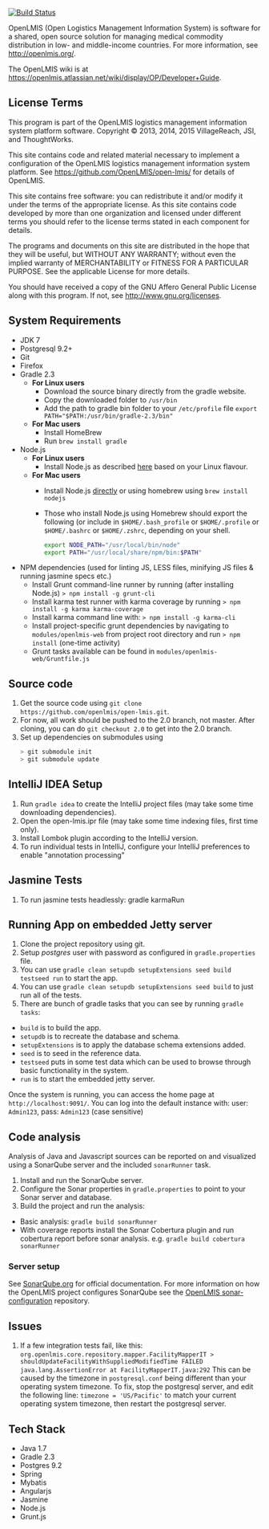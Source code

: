 [![Build Status](http://ci.openlmis.org:8080/job/OpenLMIS-dev-branch/badge/icon)](http://ci.openlmis.org:8080/job/OpenLMIS-dev-branch/)

OpenLMIS (Open Logistics Management Information System) is software for a shared, open source solution for managing medical commodity distribution in low- and middle-income countries.  For more information, see http://openlmis.org/.

The OpenLMIS wiki is at https://openlmis.atlassian.net/wiki/display/OP/Developer+Guide.

License Terms
---------------------------
This program is part of the OpenLMIS logistics management information system platform software. Copyright © 2013, 2014, 2015 VillageReach, JSI, and ThoughtWorks.

This site contains code and related material necessary to implement a configuration of the OpenLMIS logistics management information system platform.  See https://github.com/OpenLMIS/open-lmis/ for details of OpenLMIS.

This site contains free software: you can redistribute it and/or modify it under the terms of the appropriate license.  As this site contains code developed by more than one organization and licensed under different terms you should refer to the license terms stated in each component for details.

The programs and documents on this site are distributed in the hope that they will be useful, but WITHOUT ANY WARRANTY; without even the implied warranty of MERCHANTABILITY or FITNESS FOR A PARTICULAR PURPOSE. See the applicable License for more details.

You should have received a copy of the GNU Affero General Public License along with this program.  If not, see http://www.gnu.org/licenses.

System Requirements
---------------------------
- JDK 7
- Postgresql 9.2+
- Git
- Firefox
- Gradle 2.3
  * **For Linux users**
    * Download the source binary directly from the gradle website.
    * Copy the downloaded folder to `/usr/bin`
    * Add the path to gradle bin folder to your `/etc/profile` file
    `export PATH="$PATH:/usr/bin/gradle-2.3/bin"`
  * **For Mac users**
    * Install HomeBrew
    * Run `brew install gradle`
- Node.js
  * **For Linux users**
    * Install Node.js as described [here](https://github.com/joyent/node/wiki/Installing-Node.js-via-package-manager#rhelcentosscientific-linux-6) based on your Linux flavour.
  * **For Mac users**
    * Install Node.js [directly](http://nodejs.org/) or using homebrew using `brew install nodejs`
    * Those who install Node.js using Homebrew should export the following (or include in `$HOME/.bash_profile` or `$HOME/.profile` or `$HOME/.bashrc` or `$HOME/.zshrc`, depending on your shell.

        ```bash
        export NODE_PATH="/usr/local/bin/node"
        export PATH="/usr/local/share/npm/bin:$PATH"
        ```
- NPM dependencies (used for linting JS, LESS files, minifying JS files & running jasmine specs etc.)
  * Install Grunt command-line runner by running (after installing Node.js)
    `> npm install -g grunt-cli`
  * Install karma test runner with karma coverage by running
    `> npm install -g karma karma-coverage`
  * Install karma command line with:
    `> npm install -g karma-cli`
  * Install project-specific grunt dependencies by navigating to `modules/openlmis-web` from project root directory and run
    `> npm install` (one-time activity)
  * Grunt tasks available can be found in `modules/openlmis-web/Gruntfile.js`

Source code
------------------
1. Get the source code using `git clone https://github.com/openlmis/open-lmis.git`.
2. For now, all work should be pushed to the 2.0 branch, not master. After cloning, you can do `git checkout 2.0` to get into the 2.0 branch.
3. Set up dependencies on submodules using
    ```bash
    > git submodule init
    > git submodule update
    ```

IntelliJ IDEA Setup
-------------------
1. Run `gradle idea` to create the IntelliJ project files (may take some time downloading dependencies).
2. Open the open-lmis.ipr file (may take some time indexing files, first time only).
3. Install Lombok plugin according to the IntelliJ version.
4. To run individual tests in IntelliJ, configure your IntelliJ preferences to enable "annotation processing"

Jasmine Tests
-------------------
1. To run jasmine tests headlessly: gradle karmaRun

Running App on embedded Jetty server
--------------------------------------------------
1. Clone the project repository using git.
2. Setup _postgres_ user with password as configured in `gradle.properties` file.
3. You can use `gradle clean setupdb setupExtensions seed build testseed run` to start the app.
4. You can use `gradle clean setupdb setupExtensions seed build` to just run all of the tests.
5. There are bunch of gradle tasks that you can see by running `gradle tasks`:
  - `build` is to build the app.
  - `setupdb` is to recreate the database and schema.
  - `setupExtensions` is to apply the database schema extensions added.
  - `seed` is to seed in the reference data.
  - `testseed` puts in some test data which can be used to browse through basic functionality in the system.
  - `run` is to start the embedded jetty server.

Once the system is running, you can access the home page at `http://localhost:9091/`. You can log into the default instance with: user: `Admin123`, pass: `Admin123` (case sensitive)

## Code analysis
Analysis of Java and Javascript sources can be reported on and visualized using a SonarQube server and the included
`sonarRunner` task.

1. Install and run the SonarQube server.
2. Configure the Sonar properties in `gradle.properties` to point to your Sonar server and database.
3. Build the project and run the analysis:
  * Basic analysis:  `gradle build sonarRunner`
  * With coverage reports install the Sonar Cobertura plugin and run cobertura report before sonar analysis.
     e.g. `gradle build cobertura sonarRunner`

### Server setup
See [SonarQube.org](http://www.sonarqube.org/) for official documentation.  For more information on how the OpenLMIS
  project configures SonarQube see the
  [OpenLMIS sonar-configuration](https://github.com/OpenLMIS/sonar-configuration) repository.

## Issues
1. If a few integration tests fail, like this:
`org.openlmis.core.repository.mapper.FacilityMapperIT > shouldUpdateFacilityWithSuppliedModifiedTime FAILED java.lang.AssertionError at FacilityMapperIT.java:292`
This can be caused by the timezone in `postgresql.conf` being different than your operating system timezone. To fix, stop the postgresql server, and edit the following line: `timezone = 'US/Pacific'` to match your current operating system timezone, then restart the postgresql server.

Tech Stack
---------------------------------
 - Java 1.7
 - Gradle 2.3
 - Postgres 9.2
 - Spring
 - Mybatis
 - Angularjs
 - Jasmine
 - Node.js
 - Grunt.js
